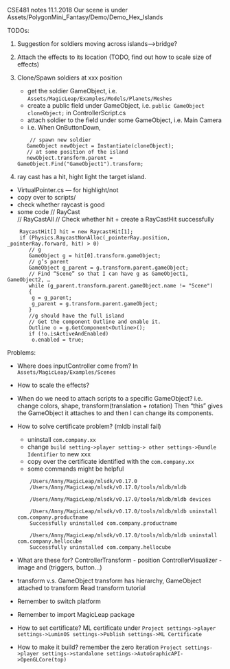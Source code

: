 CSE481 notes 11.1.2018
Our scene is under Assets/PolygonMini_Fantasy/Demo/Demo_Hex_Islands

TODOs:
1. Suggestion for soldiers moving across islands—>bridge?
2. Attach the effects to its location (TODO, find out how to scale size of effects)
3. Clone/Spawn soldiers at xxx position
	 - get the soldier GameObject, i.e. `Assets/MagicLeap/Examples/Models/Planets/Meshes`
	- create a public field under GameObject, i.e. `public GameObject cloneObject;` in ControllerScript.cs
	- attach soldier to the field under some GameObject, i.e. Main Camera
	-  i.e. When OnButtonDown, 
	```
	    // spawn new soldier
	   GameObject newObject = Instantiate(cloneObject);             
	   // at some position of the island             
	   newObject.transform.parent = GameObject.Find("GameObject1").transform;
	```

4. ray cast has a hit, hight light the target island.
- VirtualPointer.cs  — for highlight/not
- copy over to scripts/
- check whether raycast is good
- some code
                // RayCast                 
		// RayCastAll
		// Check whether hit + create a RayCastHit successfully
```
	RaycastHit[] hit = new RaycastHit[1];                 
	if (Physics.RaycastNonAlloc(_pointerRay.position, _pointerRay.forward, hit) > 0) 		   
	   // g                     
	   GameObject g = hit[0].transform.gameObject;
	   // g’s parent                     
	   GameObject g_parent = g.transform.parent.gameObject; 
	   // Find “Scene” so that I can have g as GameObject1, GameObject2, …                     
	   while (g_parent.transform.parent.gameObject.name != "Scene")                     
	   {                         
		g = g_parent;                         
		g_parent = g.transform.parent.gameObject;                     
	   }                      
	   //g should have the full island 		   
	   // Get the component Outline and enable it.                     
	   Outline o = g.GetComponent<Outline>();
	   if (!o.isActiveAndEnabled)                         
		o.enabled = true;
```
	

Problems:
* Where does inputController come from?
	In `Assets/MagicLeap/Examples/Scenes`
	
* How to scale the effects?

* When do we need to attach scripts to a specific GameObject?
i.e. change colors, shape, transform(translation + rotation)
Then “this” gives the GameObject it attaches to and then I can change its components.

* How to solve certificate problem? (mldb install fail)
	- uninstall `com.company.xx`
	- change `build setting->player setting-> other settings->Bundle Identifier` to new xxx
	- copy over the certificate identified with the `com.company.xx`
	- some commands might be helpful
	```
		/Users/Anny/MagicLeap/mlsdk/v0.17.0
		/Users/Anny/MagicLeap/mlsdk/v0.17.0/tools/mldb/mldb

		/Users/Anny/MagicLeap/mlsdk/v0.17.0/tools/mldb/mldb devices

		/Users/Anny/MagicLeap/mlsdk/v0.17.0/tools/mldb/mldb uninstall com.company.productname
		Successfully uninstalled com.company.productname

		/Users/Anny/MagicLeap/mlsdk/v0.17.0/tools/mldb/mldb uninstall com.company.hellocube
		Successfully uninstalled com.company.hellocube
	```

* What are these for?
	ControllerTransform - position
	ControllerVisualizer - image and (triggers, button…)

* transform v.s. GameObject
	transform has hierarchy, GameObject attached to transform
	Read transform tutorial
	
* Remember to switch platform

* Remember to import MagicLeap package

* How to set certificate?
	ML certificate under `Project settings->player settings->LuminOS settings->Publish settings->ML Certificate`
	
* How to make it build?
	remember the zero iteration
	`Project settings->player settings->standalone settings->AutoGraphicAPI->OpenGLCore(top)`
